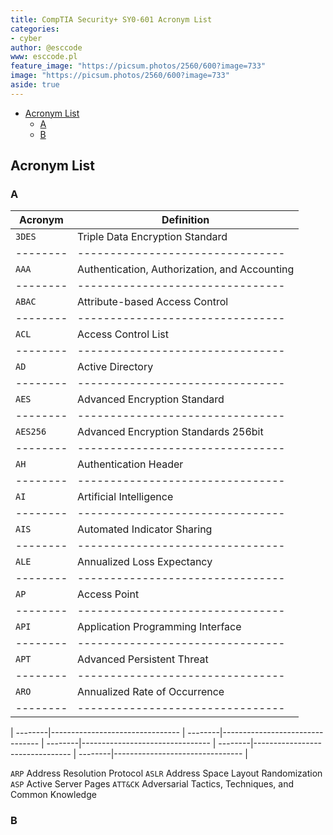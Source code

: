 ```yaml
---
title: CompTIA Security+ SY0-601 Acronym List
categories:
- cyber
author: @esccode
www: esccode.pl
feature_image: "https://picsum.photos/2560/600?image=733"
image: "https://picsum.photos/2560/600?image=733"
aside: true
---
```


- [Acronym List](#acronym-list)
  - [A](#a)
  - [B](#b)

## Acronym List

### A  

Acronym | Definition
--------|--------------------------------
`3DES`  | Triple Data Encryption Standard
--------|--------------------------------
`AAA`   | Authentication, Authorization, and Accounting
--------|--------------------------------
`ABAC`  |  Attribute-based Access Control
--------|--------------------------------
`ACL`   | Access Control List
--------|--------------------------------
`AD`    | Active Directory
--------|--------------------------------
`AES`   | Advanced Encryption Standard
--------|--------------------------------
`AES256`| Advanced Encryption Standards 256bit
--------|--------------------------------
`AH`    | Authentication Header
--------|--------------------------------
`AI`    | Artificial Intelligence
--------|--------------------------------
`AIS`   | Automated Indicator Sharing
--------|--------------------------------
`ALE`   | Annualized Loss Expectancy
--------|--------------------------------
`AP`    | Access Point
--------|--------------------------------
`API`   | Application Programming Interface
--------|--------------------------------
`APT` | Advanced Persistent Threat
--------|--------------------------------
`ARO`   | Annualized Rate of Occurrence
--------|--------------------------------
|
  --------|--------------------------------
  |
  --------|--------------------------------
  |
  --------|--------------------------------
  |
  --------|--------------------------------
  |
  --------|--------------------------------
  |







`ARP` Address Resolution Protocol
`ASLR` Address Space Layout Randomization
`ASP` Active Server Pages
`ATT&CK` Adversarial Tactics, Techniques, and Common Knowledge

### B
